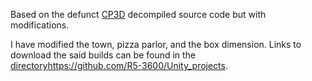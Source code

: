 Based on the defunct [CP3D](https://cp3d.fandom.com/wiki/CP3D) decompiled source code but with modifications.

I have modified the town, pizza parlor, and the box dimension. Links to download the said builds can be found in the [directory](https://github.com/R5-3600/Unity_projects)https://github.com/R5-3600/Unity_projects.
